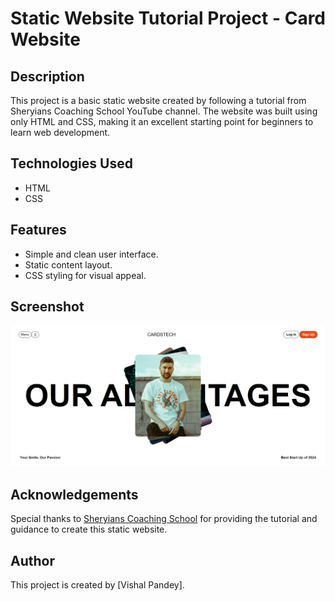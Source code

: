 # Static Website Tutorial Project - Card Website

## Description
This project is a basic static website created by following a tutorial from Sheryians Coaching School YouTube channel. The website was built using only HTML and CSS, making it an excellent starting point for beginners to learn web development.

## Technologies Used
- HTML
- CSS

## Features
- Simple and clean user interface.
- Static content layout.
- CSS styling for visual appeal.

## Screenshot
![Website Screenshot](./images/Sample.png)

## Acknowledgements
Special thanks to [Sheryians Coaching School](https://www.youtube.com/@thesheryianscodingschool) for providing the tutorial and guidance to create this static website.

## Author
This project is created by [Vishal Pandey].
